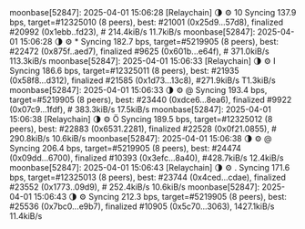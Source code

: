 <div id="termynal" data-termynal>
<span data-ty>moonbase[52847]: 2025-04-01 15:06:28 [Relaychain] 🌗 ⚙️ 10 Syncing 137.9 bps, target=#12325010 (8 peers), best: #21001 (0x25d9...57d8), finalized #20992 (0x1ebb..fd23), # 214.4kiB/s 11.7kiB/s</span>
<span data-ty>moonbase[52847]: 2025-04-01 15:06:28 🌗 ⚙️ * Syncing 182.7 bps, target=#5219905 (8 peers), best: #22472 (0x875f..aed7), finalized #9625 (0x601b...e64f), # 371.0kiB/s 113.3kiB/s</span>
<span data-ty>moonbase[52847]: 2025-04-01 15:06:33 [Relaychain] 🌗 ⚙️ I Syncing 186.6 bps, target=#12325011 (8 peers), best: #21935 (0x58f8...d312), finalized #21585 (0x1d73...13c8), #271.9kiB/s T1.3kiB/s</span>
<span data-ty>moonbase[52847]: 2025-04-01 15:06:33 🌗 ⚙️ @ Syncing 193.4 bps, target=#5219905 (8 peers), best: #23440 (0xdce6...8ea6), finalized #9922 (0x07c9...1fdf), # 383.3kiB/s 17.5kiB/s</span>
<span data-ty>moonbase[52847]: 2025-04-01 15:06:38 [Relaychain] 🌗 ⚙️ Ö Syncing 189.5 bps, target=#12325012 (8 peers), best: #22883 (0x6531.2281), finalized #22528 (0x0f21.0855), # 290.8kiB/s 10.6kiB/s</span>
<span data-ty>moonbase[52847]: 2025-04-01 15:06:38 🌗 ⚙️ @ Syncing 206.4 bps, target=#5219905 (8 peers), best: #24474 (0x09dd...6700), finalized #10393 (0x3efc...8a40), #428.7kiB/s 12.4kiB/s</span>
<span data-ty>moonbase[52847]: 2025-04-01 15:06:43 [Relaychain] 🌗 ⚙️ . Syncing 171.6 bps, target=#12325013 (8 peers), best: #23744 (0x4ced...cdae), finalized #23552 (0x1773..09d9), # 252.4kiB/s 10.6kiB/s</span>
<span data-ty>moonbase[52847]: 2025-04-01 15:06:43 🌗 ⚙️ Syncing 212.3 bps, target=#5219905 (8 peers), best: #25536 (0x7bc0...e9b7), finalized #10905 (0x5c70...3063), 1427.1kiB/s 11.4kiB/s</span>
</div>